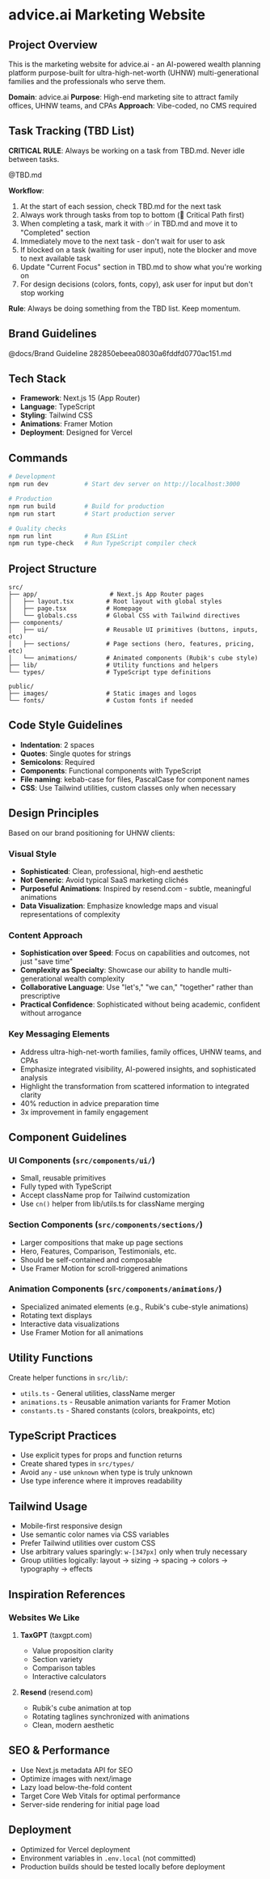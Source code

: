 # advice.ai Marketing Website

## Project Overview

This is the marketing website for advice.ai - an AI-powered wealth planning platform purpose-built for ultra-high-net-worth (UHNW) multi-generational families and the professionals who serve them.

**Domain**: advice.ai
**Purpose**: High-end marketing site to attract family offices, UHNW teams, and CPAs
**Approach**: Vibe-coded, no CMS required

## Task Tracking (TBD List)

**CRITICAL RULE**: Always be working on a task from TBD.md. Never idle between tasks.

@TBD.md

**Workflow**:
1. At the start of each session, check TBD.md for the next task
2. Always work through tasks from top to bottom (🔴 Critical Path first)
3. When completing a task, mark it with ✅ in TBD.md and move it to "Completed" section
4. Immediately move to the next task - don't wait for user to ask
5. If blocked on a task (waiting for user input), note the blocker and move to next available task
6. Update "Current Focus" section in TBD.md to show what you're working on
7. For design decisions (colors, fonts, copy), ask user for input but don't stop working

**Rule**: Always be doing something from the TBD list. Keep momentum.

## Brand Guidelines

@docs/Brand Guideline 282850ebeea08030a6fddfd0770ac151.md

## Tech Stack

- **Framework**: Next.js 15 (App Router)
- **Language**: TypeScript
- **Styling**: Tailwind CSS
- **Animations**: Framer Motion
- **Deployment**: Designed for Vercel

## Commands

```bash
# Development
npm run dev          # Start dev server on http://localhost:3000

# Production
npm run build        # Build for production
npm run start        # Start production server

# Quality checks
npm run lint         # Run ESLint
npm run type-check   # Run TypeScript compiler check
```

## Project Structure

```
src/
├── app/                    # Next.js App Router pages
│   ├── layout.tsx         # Root layout with global styles
│   ├── page.tsx           # Homepage
│   └── globals.css        # Global CSS with Tailwind directives
├── components/
│   ├── ui/                # Reusable UI primitives (buttons, inputs, etc)
│   ├── sections/          # Page sections (hero, features, pricing, etc)
│   └── animations/        # Animated components (Rubik's cube style)
├── lib/                   # Utility functions and helpers
└── types/                 # TypeScript type definitions

public/
├── images/                # Static images and logos
└── fonts/                 # Custom fonts if needed
```

## Code Style Guidelines

- **Indentation**: 2 spaces
- **Quotes**: Single quotes for strings
- **Semicolons**: Required
- **Components**: Functional components with TypeScript
- **File naming**: kebab-case for files, PascalCase for component names
- **CSS**: Use Tailwind utilities, custom classes only when necessary

## Design Principles

Based on our brand positioning for UHNW clients:

### Visual Style
- **Sophisticated**: Clean, professional, high-end aesthetic
- **Not Generic**: Avoid typical SaaS marketing clichés
- **Purposeful Animations**: Inspired by resend.com - subtle, meaningful animations
- **Data Visualization**: Emphasize knowledge maps and visual representations of complexity

### Content Approach
- **Sophistication over Speed**: Focus on capabilities and outcomes, not just "save time"
- **Complexity as Specialty**: Showcase our ability to handle multi-generational wealth complexity
- **Collaborative Language**: Use "let's," "we can," "together" rather than prescriptive
- **Practical Confidence**: Sophisticated without being academic, confident without arrogance

### Key Messaging Elements
- Address ultra-high-net-worth families, family offices, UHNW teams, and CPAs
- Emphasize integrated visibility, AI-powered insights, and sophisticated analysis
- Highlight the transformation from scattered information to integrated clarity
- 40% reduction in advice preparation time
- 3x improvement in family engagement

## Component Guidelines

### UI Components (`src/components/ui/`)
- Small, reusable primitives
- Fully typed with TypeScript
- Accept className prop for Tailwind customization
- Use `cn()` helper from lib/utils.ts for className merging

### Section Components (`src/components/sections/`)
- Larger compositions that make up page sections
- Hero, Features, Comparison, Testimonials, etc.
- Should be self-contained and composable
- Use Framer Motion for scroll-triggered animations

### Animation Components (`src/components/animations/`)
- Specialized animated elements (e.g., Rubik's cube-style animations)
- Rotating text displays
- Interactive data visualizations
- Use Framer Motion for all animations

## Utility Functions

Create helper functions in `src/lib/`:
- `utils.ts` - General utilities, className merger
- `animations.ts` - Reusable animation variants for Framer Motion
- `constants.ts` - Shared constants (colors, breakpoints, etc)

## TypeScript Practices

- Use explicit types for props and function returns
- Create shared types in `src/types/`
- Avoid `any` - use `unknown` when type is truly unknown
- Use type inference where it improves readability

## Tailwind Usage

- Mobile-first responsive design
- Use semantic color names via CSS variables
- Prefer Tailwind utilities over custom CSS
- Use arbitrary values sparingly: `w-[347px]` only when truly necessary
- Group utilities logically: layout → sizing → spacing → colors → typography → effects

## Inspiration References

### Websites We Like
1. **TaxGPT** (taxgpt.com)
   - Value proposition clarity
   - Section variety
   - Comparison tables
   - Interactive calculators

2. **Resend** (resend.com)
   - Rubik's cube animation at top
   - Rotating taglines synchronized with animations
   - Clean, modern aesthetic

## SEO & Performance

- Use Next.js metadata API for SEO
- Optimize images with next/image
- Lazy load below-the-fold content
- Target Core Web Vitals for optimal performance
- Server-side rendering for initial page load

## Deployment

- Optimized for Vercel deployment
- Environment variables in `.env.local` (not committed)
- Production builds should be tested locally before deployment
